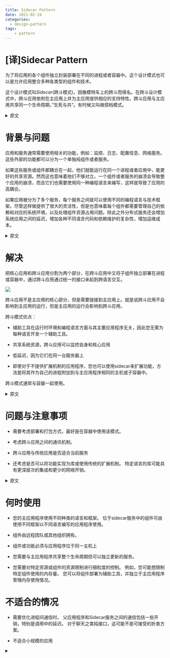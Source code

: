 ```yaml
---
title: Sidecar Pattern
date: 2021-02-19
categories:
  - design-pattern
tags:
    - pattern
---
```


# [译]Sidecar Pattern

为了将应用的各个组件独立封装部署在不同的进程或者容器中。这个设计模式也可以是允许应用整合多种各类型的组件和技术。

这个设计模式叫*Sidecar*(跨斗模式)，因像模特车上的跨斗而得名。在跨斗设计模式中，跨斗应用依附在主应用上并为主应用提供相应的支持特性。跨斗应用与主应用共享同一个生命周期，”生死与共“。有时候又叫做搭档模式。

<details>
<summary>原文</summary>
Deploy components of an application into a separate process or container to provide isolation and encapsulation. This pattern can also enable applications to be composed of heterogeneous components and technologies.

This pattern is named Sidecar because it resembles a sidecar attached to a motorcycle. In the pattern, the sidecar is attached to a parent application and provides supporting features for the application. The sidecar also shares the same lifecycle as the parent application, being created and retired alongside the parent. The sidecar pattern is sometimes referred to as the sidekick pattern and is a decomposition pattern.
</details>

# 背景与问题

应用和服务通常需要使用相关的功能，例如：监控、日志、配置信息、网络服务。这些外部的功能都可以分为一个单独扽组件或者服务。

如果这些服务或组件都耦合在一起，他们就能运行在同一个进程或者应用中，能更好的共享资源。然而这也意味着他们不够对立，一个组件或者服务的崩溃会导致整个应用的崩溃，而且它们也需要使用同一种编程语言来编写，这样就导致了应用的高耦合。

如果应用被分为了多个服务，每个服务之间就可以使用不同的编程语言与技术框架。尽管这样做提供了很大的灵活性，但是也意味着每个组件都需要管理自己的依赖和对应的系统环境，以及处理组件资源占用问题。除此之外分布式服务还会增加系统应用之间的延迟，增加各种不同语言代码和依赖维护的复杂性，增加运维成本。

<details>
<summary>原文</summary>
Applications and services often require related functionality, such as monitoring, logging, configuration, and networking services. These peripheral tasks can be implemented as separate components or services.

If they are tightly integrated into the application, they can run in the same process as the application, making efficient use of shared resources. However, this also means they are not well isolated, and an outage in one of these components can affect other components or the entire application. Also, they usually need to be implemented using the same language as the parent application. As a result, the component and the application have close interdependence on each other.

If the application is decomposed into services, then each service can be built using different languages and technologies. While this gives more flexibility, it means that each component has its own dependencies and requires language-specific libraries to access the underlying platform and any resources shared with the parent application. In addition, deploying these features as separate services can add latency to the application. Managing the code and dependencies for these language-specific interfaces can also add considerable complexity, especially for hosting, deployment, and management.
</details>

# 解决

把核心应用和跨斗应用分割为两个部分，在跨斗应用中又将子组件独立部署在进程或容器中，通过跨斗应用通过统一的接口来起到跨语言交互。

![](https://docs.microsoft.com/en-us/azure/architecture/patterns/_images/sidecar.png)

跨斗应用不是主应用的核心部分，但是需要链接到主应用上。就是说跨斗应用不会影响到主应用的运行，但是主应用的运行会影响到跨斗应用。

跨斗模式优点：

 - 辅助工具在运行时环境和编程语言方面与其主要应用程序无关，因此您无需为每种语言开发一个辅助工具。

 - 共享系统资源，跨斗应用可以监控自身和核心应用

 - 低延迟，因为它们在同一台服务器上

 - 即使对于不提供扩展机制的应用程序，您也可以使用sidecar来扩展功能，方法是将其作为自己的进程附加到与主应用程序相同的主机或子容器中。


跨斗模式通常与容器一起使用。

<details>
<summary>原文</summary>
Co-locate a cohesive set of tasks with the primary application, but place them inside their own process or container, providing a homogeneous interface for platform services across languages.

A sidecar service is not necessarily part of the application, but is connected to it. It goes wherever the parent application goes. Sidecars are supporting processes or services that are deployed with the primary application. On a motorcycle, the sidecar is attached to one motorcycle, and each motorcycle can have its own sidecar. In the same way, a sidecar service shares the fate of its parent application. For each instance of the application, an instance of the sidecar is deployed and hosted alongside it.

Advantages of using a sidecar pattern include:

A sidecar is independent from its primary application in terms of runtime environment and programming language, so you don't need to develop one sidecar per language.

The sidecar can access the same resources as the primary application. For example, a sidecar can monitor system resources used by both the sidecar and the primary application.

Because of its proximity to the primary application, there’s no significant latency when communicating between them.

Even for applications that don’t provide an extensibility mechanism, you can use a sidecar to extend functionality by attaching it as its own process in the same host or sub-container as the primary application.

The sidecar pattern is often used with containers and referred to as a sidecar container or sidekick container.
</details>

# 问题与注意事项

 - 需要考虑部署和打包方式，最好是在容器中使用该模式。

 - 考虑跨斗应用之间的通讯机制。

 - 跨斗应用与传统应用是否适合当前服务

 - 还考虑是否可以将功能实现为库或使用传统的扩展机制。 特定语言的库可能具有更深层次的集成和更少的网络开销。
<details>
<summary>原文</summary>
Consider the deployment and packaging format you will use to deploy services, processes, or containers. Containers are particularly well suited to the sidecar pattern.

When designing a sidecar service, carefully decide on the interprocess communication mechanism. Try to use language- or framework-agnostic technologies unless performance requirements make that impractical.

Before putting functionality into a sidecar, consider whether it would work better as a separate service or a more traditional daemon.

Also consider whether the functionality could be implemented as a library or using a traditional extension mechanism. Language-specific libraries may have a deeper level of integration and less network overhead.
</details>

# 何时使用

 - 您的主应用程序使用不同种类的语言和框架。 位于sidecar服务中的组件可由使用不同框架以不同语言编写的应用程序使用。

 - 组件由远程团队或其他组织拥有。

 - 组件或功能必须与应用程序位于同一主机上

 - 您需要与主应用程序共享整个生命周期但可以独立更新的服务。

 - 您需要对特定资源或组件的资源限制进行细粒度的控制。 例如，您可能想限制特定组件使用的内存量。 您可以将组件部署为辅助工具，并独立于主应用程序管理内存使用情况。

# 不适合的情况

 - 需要优化进程间通信时。 父应用程序和Sidecar服务之间的通信包括一些开销，特别是调用中的延迟。 对于聊天之类扽接口，这可能不是可接受的折衷方案。

 - 不适合小规模的应用
<details>
<summary></summary>
Use this pattern when:

Your primary application uses a heterogeneous set of languages and frameworks. A component located in a sidecar service can be consumed by applications written in different languages using different frameworks.
A component is owned by a remote team or a different organization.
A component or feature must be co-located on the same host as the application
You need a service that shares the overall lifecycle of your main application, but can be independently updated.
You need fine-grained control over resource limits for a particular resource or component. For example, you may want to restrict the amount of memory a specific component uses. You can deploy the component as a sidecar and manage memory usage independently of the main application.
This pattern may not be suitable:

When interprocess communication needs to be optimized. Communication between a parent application and sidecar services includes some overhead, notably latency in the calls. This may not be an acceptable trade-off for chatty interfaces.
For small applications where the resource cost of deploying a sidecar service for each instance is not worth the advantage of isolation.
When the service needs to scale differently than or independently from the main applications. If so, it may be better to deploy the feature as a separate service.
</details>